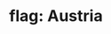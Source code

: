 ---
layout: flags
title: "flag: Austria"
emoji: flag_austria
permalink: 🇦🇹.html
image: assets/img/3moji/flag_austria.png
---